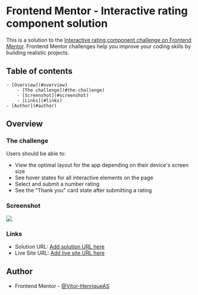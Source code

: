 # Frontend Mentor - Interactive rating component solution

This is a solution to the [Interactive rating component challenge on Frontend Mentor](https://www.frontendmentor.io/challenges/interactive-rating-component-koxpeBUmI). Frontend Mentor challenges help you improve your coding skills by building realistic projects.

## Table of contents

	- [Overview](#overview)
		- [The challenge](#the-challenge)
		- [Screenshot](#screenshot)
		- [Links](#links)
	- [Author](#author)

## Overview

### The challenge

Users should be able to:

- View the optimal layout for the app depending on their device's screen size
- See hover states for all interactive elements on the page
- Select and submit a number rating
- See the "Thank you" card state after submitting a rating

### Screenshot

![](./screenshot.jpg)

### Links

- Solution URL: [Add solution URL here](https://github.com/Vitor-HenriqueAS/interactive-rating-component)
- Live Site URL: [Add live site URL here](https://vitor-henriqueas.github.io/interactive-rating-component/)

## Author

- Frontend Mentor - [@Vitor-HenriqueAS](https://www.frontendmentor.io/profile/Vitor-HenriqueAS)
